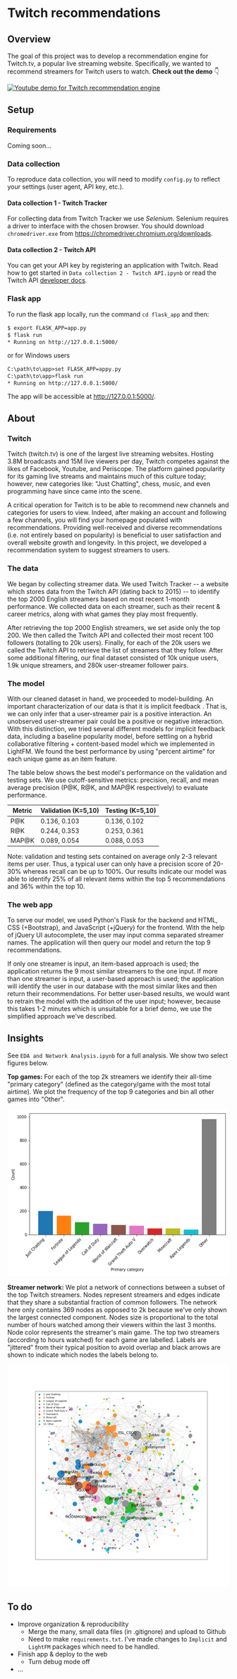 # Twitch recommendations

## Overview

The goal of this project was to develop a recommendation engine for Twitch.tv, a popular live streaming website. Specifically, we wanted to recommend streamers for Twitch users to watch. **Check out the demo** 👇

[![Youtube demo for Twitch recommendation engine](https://img.youtube.com/vi/QnJdMOX2L9s/0.jpg)](https://www.youtube.com/watch?v=QnJdMOX2L9s)

## Setup
### Requirements
Coming soon...

### Data collection
To reproduce data collection, you will need to modify `config.py` to reflect your settings (user agent, API key, etc.). 
#### Data collection 1 - Twitch Tracker
For collecting data from Twitch Tracker we use *Selenium*. Selenium requires a driver to interface with the chosen browser. You should download `chromedriver.exe` from https://chromedriver.chromium.org/downloads.

#### Data collection 2 - Twitch API
You can get your API key by registering an application with Twitch. Read how to get started in `Data collection 2 - Twitch API.ipynb` or read the Twitch API [developer docs](https://dev.twitch.tv/docs/api).  

### Flask app
To run the flask app locally, run the command `cd flask_app` and then:

```
$ export FLASK_APP=app.py
$ flask run
* Running on http://127.0.0.1:5000/
```

or for Windows users
```
C:\path\to\app>set FLASK_APP=appy.py
C:\path\to\app>flask run
* Running on http://127.0.0.1:5000/
```

The app will be accessible at http://127.0.0.1:5000/.

## About
### Twitch
Twitch (twitch.tv) is one of the largest live streaming websites. Hosting 3.8M broadcasts and 15M live viewers per day, Twitch competes against the likes of Facebook, Youtube, and Periscope. The platform gained popularity for its gaming live streams and maintains much of this culture today; however, new categories like: "Just Chatting", chess, music, and even programming have since came into the scene.

A critical operation for Twitch is to be able to recommend new channels and categories for users to view. Indeed, after making an account and following a few channels, you will find your homepage populated with recommendations. Providing well-received and diverse recommendations (i.e. not entirely based on popularity) is beneficial to user satisfaction and overall website growth and longevity. In this project, we developed a recommendation system to suggest streamers to users.

### The data
We began by collecting streamer data. We used Twitch Tracker -- a website which stores data from the Twitch API (dating back to 2015) -- to identify the top 2000 English streamers based on most recent 1-month performance. We collected data on each streamer, such as their recent & career metrics, along with what games they play most frequently.

After retrieving the top 2000 English streamers, we set aside only the top 200. We then called the Twitch API and collected their most recent 100 followers (totalling to 20k users). Finally, for each of the 20k users we called the Twitch API to retrieve the list of streamers that they follow. After some additional filtering, our final dataset consisted of 10k unique users, 1.9k unique streamers, and 280k user-streamer follower pairs.

### The model
With our cleaned dataset in hand, we proceeded to model-building. An important characterization of our data is that it is implicit feedback . That is, we can only infer that a user-streamer pair is a positive interaction. An unobserved user-streamer pair could be a positive or negative interaction. With this distinction, we tried several different models for implicit feedback data, including a baseline popularity model, before settling on a hybrid collaborative filtering + content-based model which we implemented in LightFM. We found the best performance by using "percent airtime" for each unique game as an item feature.

The table below shows the best model's performance on the validation and testing sets. We use cutoff-sensitive metrics: precision, recall, and mean average precision (P@K, R@K, and MAP@K respectively) to evaluate performance. 

| Metric | Validation (K=5,10)  | Testing (K=5,10) |
|--------------|-------|-------|
| P@K          | 0.136, 0.103 | 0.136, 0.102 | 
| R@K          | 0.244, 0.353 | 0.253, 0.361 |
| MAP@K        | 0.089, 0.054 | 0.088, 0.053 |

Note: validation and testing sets contained on average only 2-3 relevant items per user. Thus, a typical user can only have a precision score of 20-30% whereas recall can be up to 100%. Our results indicate our model was able to identify 25% of all relevant items within the top 5 recommendations and 36% within the top 10.

### The web app
To serve our model, we used Python's Flask for the backend and HTML, CSS (+Bootstrap), and JavaScript (+jQuery) for the frontend. With the help of jQuery UI autocomplete, the user may input comma separated streamer names. The application will then query our model and return the top 9 recommendations.

If only one streamer is input, an item-based approach is used; the application returns the 9 most similar streamers to the one input. If more than one streamer is input, a user-based approach is used; the application will identify the user in our database with the most similar likes and then return their recommendations. For better user-based results, we would want to retrain the model with the addition of the user input; however, because this takes 1-2 minutes which is unsuitable for a brief demo, we use the simplified approach we've described.

## Insights
See `EDA and Network Analysis.ipynb` for a full analysis. We show two select figures below.

**Top games:** For each of the top 2k streamers we identify their all-time "primary category" (defined as the category/game with the most total airtime). We plot the frequency of the top 9 categories and bin all other games into "Other".

![Twitch.tv analytics chart](figures/top_games.png)


**Streamer network:** We plot a network of connections between a subset of the top Twitch streamers. Nodes represent streamers and edges indicate that they share a substantial fraction of common followers. The network here only contains 369 nodes as opposed to 2k because we've only shown the largest connected component. Nodes size is proportional to the total number of hours watched among their viewers within the last 3 months. Node color represents the streamer's main game. The top two streamers (according to hours watched) for each game are labelled. Labels are "jittered" from their typical position to avoid overlap and black arrows are shown to indicate which nodes the labels belong to.

![Twitch social network](figures/network.png)

## To do 
- Improve organization & reproducibility
   - Merge the many, small data files (in .gitignore) and upload to Github
   - Need to make `requirements.txt`. I've made changes to `Implicit` and `LightFM` packages which need to be handled.
- Finish app & deploy to the web
   - Turn debug mode off
- ...